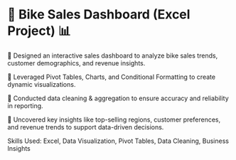 # 🚴 Bike Sales Dashboard (Excel Project) 📊

🔹 Designed an interactive sales dashboard to analyze bike sales trends, customer demographics, and revenue insights.

🔹 Leveraged Pivot Tables, Charts, and Conditional Formatting to create dynamic visualizations.

🔹 Conducted data cleaning & aggregation to ensure accuracy and reliability in reporting.

🔹 Uncovered key insights like top-selling regions, customer preferences, and revenue trends to support data-driven decisions.

Skills Used: Excel, Data Visualization, Pivot Tables, Data Cleaning, Business Insights

